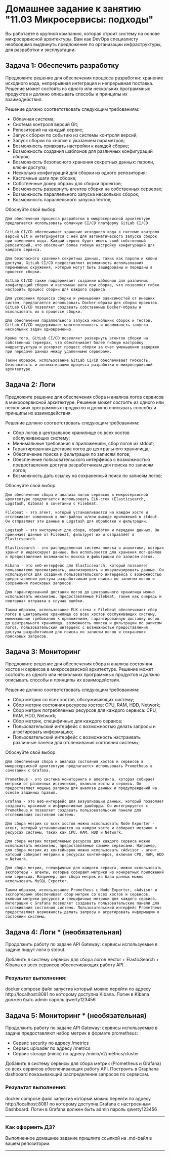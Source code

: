 # Домашнее задание к занятию "11.03 Микросервисы: подходы"

Вы работаете в крупной компанию, которая строит систему на основе микросервисной архитектуры.
Вам как DevOps специалисту необходимо выдвинуть предложение по организации инфраструктуры, для разработки и эксплуатации.


## Задача 1: Обеспечить разработку

Предложите решение для обеспечения процесса разработки: хранение исходного кода, непрерывная интеграция и непрерывная поставка. 
Решение может состоять из одного или нескольких программных продуктов и должно описывать способы и принципы их взаимодействия.

Решение должно соответствовать следующим требованиям:
- Облачная система;
- Система контроля версий Git;
- Репозиторий на каждый сервис;
- Запуск сборки по событию из системы контроля версий;
- Запуск сборки по кнопке с указанием параметров;
- Возможность привязать настройки к каждой сборке;
- Возможность создания шаблонов для различных конфигураций сборок;
- Возможность безопасного хранения секретных данных: пароли, ключи доступа;
- Несколько конфигураций для сборки из одного репозитория;
- Кастомные шаги при сборке;
- Собственные докер образы для сборки проектов;
- Возможность развернуть агентов сборки на собственных серверах;
- Возможность параллельного запуска нескольких сборок;
- Возможность параллельного запуска тестов;

Обоснуйте свой выбор.

```
Для обеспечения процесса разработки в микросервисной архитектуре предлагается использовать облачную CI/CD платформу GitLab CI/CD. 

GitLab CI/CD обеспечивает хранение исходного кода в системе контроля версий Git и интегрируется с ней для автоматического запуска сборок при изменении кода. Каждый сервис будет иметь свой собственный репозиторий, что обеспечит более гибкую настройку конфигураций для каждого сервиса.

Для безопасного хранения секретных данных, таких как пароли и ключи доступа, GitLab CI/CD предоставляет возможность использования переменных окружения, которые могут быть зашифрованы и переданы в процессе сборки.

GitLab CI/CD также поддерживает создание шаблонов для различных конфигураций сборок и кастомные шаги при сборке, что позволяет гибко настроить процесс сборки для каждого сервиса.

Для ускорения процесса сборки и уменьшения зависимостей от внешних систем, предлагается использовать Docker-образы для сборки проектов. GitLab CI/CD позволяет создавать собственные Docker-образы и использовать их в процессе сборки.

Для обеспечения параллельного запуска нескольких сборок и тестов, GitLab CI/CD поддерживает многопоточность и возможность запуска нескольких задач одновременно.

Кроме того, GitLab CI/CD позволяет развернуть агентов сборки на собственных серверах, что обеспечивает более гибкую настройку инфраструктуры и ускоряет процесс сборки за счет уменьшения задержек при передаче данных между удаленными серверами.

Таким образом, использование GitLab CI/CD обеспечивает гибкость, безопасность и автоматизацию процесса разработки в микросервисной архитектуре.
```

## Задача 2: Логи

Предложите решение для обеспечения сбора и анализа логов сервисов в микросервисной архитектуре.
Решение может состоять из одного или нескольких программных продуктов и должно описывать способы и принципы их взаимодействия.

Решение должно соответствовать следующим требованиям:
- Сбор логов в центральное хранилище со всех хостов обслуживающих систему;
- Минимальные требования к приложениям, сбор логов из stdout;
- Гарантированная доставка логов до центрального хранилища;
- Обеспечение поиска и фильтрации по записям логов;
- Обеспечение пользовательского интерфейса с возможностью предоставления доступа разработчикам для поиска по записям логов;
- Возможность дать ссылку на сохраненный поиск по записям логов;

Обоснуйте свой выбор.

```
Для обеспечения сбора и анализа логов сервисов в микросервисной архитектуре предлагается использовать ELK-стек (Elasticsearch, Logstash, Kibana) в сочетании с Filebeat.

Filebeat - это агент, который устанавливается на каждом хосте и отслеживает изменения в лог-файлах и/или выводе приложений в stdout. Он отправляет эти данные в Logstash для обработки и фильтрации.

Logstash - это инструмент для сбора, обработки и передачи данных. Он принимает данные от Filebeat, фильтрует их и отправляет в Elasticsearch.

Elasticsearch - это распределенная система поиска и аналитики, которая хранит и индексирует данные. Она используется для хранения лог-файлов и предоставления возможности поиска и фильтрации по записям логов.

Kibana - это веб-интерфейс для Elasticsearch, который позволяет пользователю просматривать, анализировать и визуализировать данные. Он используется для создания пользовательского интерфейса с возможностью предоставления доступа разработчикам для поиска по записям логов и сохранения поисковых запросов.

Для гарантированной доставки логов до центрального хранилища можно использовать механизмы, предоставляемые Filebeat, такие как очередь и повторная отправка в случае ошибки.

Таким образом, использование ELK-стека с Filebeat обеспечивает сбор логов в центральное хранилище со всех хостов обслуживающих систему, минимальные требования к приложениям, гарантированную доставку логов до центрального хранилища, возможность поиска и фильтрации по записям логов, пользовательский интерфейс с возможностью предоставления доступа разработчикам для поиска по записям логов и сохранения поисковых запросов.
```

## Задача 3: Мониторинг

Предложите решение для обеспечения сбора и анализа состояния хостов и сервисов в микросервисной архитектуре.
Решение может состоять из одного или нескольких программных продуктов и должно описывать способы и принципы их взаимодействия.

Решение должно соответствовать следующим требованиям:
- Сбор метрик со всех хостов, обслуживающих систему;
- Сбор метрик состояния ресурсов хостов: CPU, RAM, HDD, Network;
- Сбор метрик потребляемых ресурсов для каждого сервиса: CPU, RAM, HDD, Network;
- Сбор метрик, специфичных для каждого сервиса;
- Пользовательский интерфейс с возможностью делать запросы и агрегировать информацию;
- Пользовательский интерфейс с возможность настраивать различные панели для отслеживания состояния системы;

Обоснуйте свой выбор.

```
Для обеспечения сбора и анализа состояния хостов и сервисов в микросервисной архитектуре предлагается использовать Prometheus в сочетании с Grafana.

Prometheus - это система мониторинга и алертинга, которая собирает метрики от различных источников, включая хосты и сервисы. Он предоставляет мощные запросы для анализа данных и предупреждений на основе заданных правил.

Grafana - это веб-интерфейс для визуализации данных, который позволяет создавать красивые и информативные дашборды. Он интегрируется с Prometheus и позволяет создавать пользовательские панели для отслеживания состояния системы.

Для сбора метрик со всех хостов можно использовать Node Exporter - агент, который устанавливается на каждом хосте и собирает метрики о ресурсах системы, таких как CPU, RAM, HDD и Network.

Для сбора метрик потребляемых ресурсов для каждого сервиса можно использовать механизмы, предоставляемые самими сервисами. Например, для сбора метрик из контейнеров можно использовать cAdvisor - агент, который собирает метрики о ресурсах контейнеров, включая CPU, RAM, HDD и Network.

Для сбора метрик, специфичных для каждого сервиса, можно использовать экспортеры - агенты, которые собирают метрики из конкретных приложений или сервисов. Например, для сбора метрик из базы данных можно использовать MySQL Exporter.

Таким образом, использование Prometheus с Node Exporter, cAdvisor и экспортерами обеспечивает сбор метрик со всех хостов и сервисов, включая метрики ресурсов и специфичные метрики для каждого сервиса. Интеграция с Grafana позволяет создавать пользовательские панели для отслеживания состояния системы. Пользовательский интерфейс Prometheus предоставляет возможность делать запросы и агрегировать информацию о состоянии системы.
```

## Задача 4: Логи * (необязательная)

Продолжить работу по задаче API Gateway: сервисы используемые в задаче пишут логи в stdout. 

Добавить в систему сервисы для сбора логов Vector + ElasticSearch + Kibana со всех сервисов обеспечивающих работу API.

### Результат выполнения: 

docker compose файл запустив который можно перейти по адресу http://localhost:8081 по которому доступна Kibana.
Логин в Kibana должен быть admin пароль qwerty123456


## Задача 5: Мониторинг * (необязательная)

Продолжить работу по задаче API Gateway: сервисы используемые в задаче предоставляют набор метрик в формате prometheus:

- Сервис security по адресу /metrics
- Сервис uploader по адресу /metrics
- Сервис storage (minio) по адресу /minio/v2/metrics/cluster

Добавить в систему сервисы для сбора метрик (Prometheus и Grafana) со всех сервисов обеспечивающих работу API.
Построить в Graphana dashboard показывающий распределение запросов по сервисам.

### Результат выполнения: 

docker compose файл запустив который можно перейти по адресу http://localhost:8081 по которому доступна Grafana с настроенным Dashboard.
Логин в Grafana должен быть admin пароль qwerty123456

---

### Как оформить ДЗ?

Выполненное домашнее задание пришлите ссылкой на .md-файл в вашем репозитории.

---
